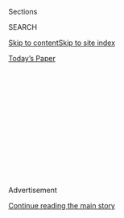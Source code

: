 <div id="app">

<div>

<div>

<div>

<div class="NYTAppHideMasthead css-1q2w90k e1suatyy0">

<div class="section css-ui9rw0 e1suatyy2">

<div class="css-eph4ug er09x8g0">

<div class="css-6n7j50">

</div>

<span class="css-1dv1kvn">Sections</span>

<div class="css-10488qs">

<span class="css-1dv1kvn">SEARCH</span>

</div>

[Skip to content](#site-content)[Skip to site
index](#site-index)

</div>

<div class="css-10698na e1huz5gh0">

</div>

</div>

<div id="masthead-bar-one" class="section hasLinks css-15hmgas e1csuq9d3">

<div class="css-uqyvli e1csuq9d0">

</div>

<div class="css-1uqjmks e1csuq9d1">

</div>

<div class="css-9e9ivx">

[](https://myaccount.nytimes3xbfgragh.onion/auth/login?response_type=cookie&client_id=vi)

</div>

<div class="css-1bvtpon e1csuq9d2">

[Today’s
Paper](https://www.nytimes3xbfgragh.onion/section/todayspaper)

</div>

</div>

</div>

</div>

<div data-aria-hidden="false">

<div id="site-content" data-role="main">

<div>

<div class="css-1aor85t" style="opacity:0.000000001;z-index:-1;visibility:hidden">

<div class="css-1hqnpie">

<div class="css-epjblv">

<span class="css-17xtcya">[Opinion](/section/opinion)</span><span class="css-x15j1o">|</span><span class="css-fwqvlz">What
Killed the Promise of Muslim
Communism?</span>

</div>

<div class="css-k008qs">

<div class="css-1iwv8en">

<span class="css-18z7m18"></span>

<div>

</div>

</div>

<span class="css-1n6z4y">https://nyti.ms/2hXjQPb</span>

<div class="css-1705lsu">

<div class="css-4xjgmj">

<div class="css-4skfbu" data-role="toolbar" data-aria-label="Social Media Share buttons, Save button, and Comments Panel with current comment count" data-testid="share-tools">

  - 
  - 
  - 
  - 
    
    <div class="css-6n7j50">
    
    </div>

  - 

</div>

</div>

</div>

</div>

</div>

</div>

<div id="NYT_TOP_BANNER_REGION" class="css-13pd83m">

</div>

<div id="top-wrapper" class="css-1sy8kpn">

<div id="top-slug" class="css-l9onyx">

Advertisement

</div>

[Continue reading the main
story](#after-top)

<div class="ad top-wrapper" style="text-align:center;height:100%;display:block;min-height:250px">

<div id="top" class="place-ad" data-position="top" data-size-key="top">

</div>

</div>

<div id="after-top">

</div>

</div>

<div id="sponsor-wrapper" class="css-1hyfx7x">

<div id="sponsor-slug" class="css-19vbshk">

Supported by

</div>

[Continue reading the main
story](#after-sponsor)

<div id="sponsor" class="ad sponsor-wrapper" style="text-align:center;height:100%;display:block">

</div>

<div id="after-sponsor">

</div>

</div>

<div class="css-v5btjw etb61u70">

<div class="css-v05ibm etb61u71">

[Opinion](/section/opinion)

</div>

</div>

[Red Century](/column/red-century "Red Century")

<div class="css-1vkm6nb ehdk2mb0">

# What Killed the Promise of Muslim Communism?

</div>

<div class="css-xt80pu e12qa4dv0">

<div class="css-18e8msd">

<div class="css-vp77d3 epjyd6m0">

<div class="css-1baulvz">

By <span class="css-1baulvz last-byline" itemprop="name">John T.
Sidel</span>

</div>

</div>

  - Oct. 9,
    2017

  - 
    
    <div class="css-4xjgmj">
    
    <div class="css-d8bdto" data-role="toolbar" data-aria-label="Social Media Share buttons, Save button, and Comments Panel with current comment count" data-testid="share-tools">
    
      - 
      - 
      - 
      - 
        
        <div class="css-6n7j50">
        
        </div>
    
      - 
    
    </div>
    
    </div>

</div>

</div>

<div class="section meteredContent css-1r7ky0e" name="articleBody" itemprop="articleBody">

<div class="css-1fanzo5 StoryBodyCompanionColumn">

<div class="css-53u6y8">

LONDON — For a brief moment after the Bolshevik uprisings of 1917, it
looked like revolution might be waged across vast swaths of the world
under the joint banner of Communism and Islam.

Pan-Islam had emerged in the final decades of the Ottoman Empire, with
the efforts of Sultan Abdulhamid II to lay claim to the title of caliph
among Muslims. New forms of Islamic schooling and associations began to
emerge across the Arab world and beyond. From Egypt and Iraq to India
and the Indonesian archipelago, Islam became a rallying call against
European colonialism and imperialism.

Islam’s mobilizing power attracted Communist activists in the 1910s and
1920s. The Bolsheviks, who lacked organizational infrastructure in the
vast Muslim lands of the former Russian empire, allied with Islamic
reformers in those areas. They created a special Commissariat for Muslim
Affairs under the Tatar Bolshevik Mirsaid Sultan-Galiev, promising to
establish a distinctive “Muslim Communism” across the Caucasus and
Central Asia. During the 1920 Congress of the Peoples of the East in
Baku, in what is today Azerbaijan, the Comintern chairman Grigory
Zinoviev, a Ukrainian Jew, called for waging a “holy war” against
Western imperialism.

But as we now know, Communism and Islam failed to coalesce into a
lasting alliance. By the onset of the Cold War, they seemed irrevocably
opposed. Differing views about Communism divided Muslims across Asia,
Africa and the Middle East in their struggles for independence and
emancipation during the second half of the 20th century. An
anti-Communist jihad fundamentally remade Afghanistan in the 1980s and
helped set the stage for the rise of Al Qaeda and the emergence of a new
form of Islamist terrorism.

</div>

</div>

<div class="css-1fanzo5 StoryBodyCompanionColumn">

<div class="css-53u6y8">

Yet around the time of the Russian Revolution, the prospects of
Communism and Islam joining forces seemed very bright. They were perhaps
no brighter than in the Indonesian archipelago, then under Dutch rule:
In 1918-21, left-wing labor organizers working hand in glove with
Islamic scholars and pious Muslim merchants built the biggest mass
movement in Southeast Asia.

Over the preceding decade, Indonesian labor activists had already
established a strong union representing workers on the extensive
railroad network servicing the vast plantation economy of Java and
Sumatra. By 1914, the Indische Sociaal-Democratische Vereeniging, or
Indies Social-Democratic Union, had expanded from labor organizing among
railroad workers into broader forms of social activism and political
action against colonial rule.

</div>

</div>

<div class="css-79elbk" data-testid="photoviewer-wrapper">

<div class="css-z3e15g" data-testid="photoviewer-wrapper-hidden">

</div>

<div class="css-1a48zt4 ehw59r15" data-testid="photoviewer-children">

![<span class="css-16f3y1r e13ogyst0" data-aria-hidden="true">Pan-Islam
had emerged in the final decades of the Ottoman Empire, with the efforts
of Sultan Abdulhamid II, shown in this undated photo, to lay claim to
the title of caliph among
Muslims.</span><span class="css-cnj6d5 e1z0qqy90" itemprop="copyrightHolder"><span class="css-1ly73wi e1tej78p0">Credit...</span><span>Corbis,
via Getty
Images</span></span>](https://static01.graylady3jvrrxbe.onion/images/2017/10/09/opinion/09redcenturyWeb/09redcenturyWeb-articleLarge.jpg?quality=75&auto=webp&disable=upscale)

</div>

</div>

<div class="css-1fanzo5 StoryBodyCompanionColumn">

<div class="css-53u6y8">

In particular, members began to join the Sarekat Islam, an organization
founded in 1912 as a Muslim batik traders’ association that had morphed
into a broader popular movement and was staging mass rallies and strikes
across Java. Socialist influence within the Sarekat Islam was already
evident at the movement’s congress in 1916, where the Prophet Muhammad
was proclaimed to be “the father of Socialism and the pioneer of
democracy” and “the Socialist par excellence.”

The Russian Revolution further inspired the Sarekat Islam. By late 1917,
activists from the Indies Social-Democratic Union had begun agitating
and organizing among the lower ranks of the Dutch armed forces in the
Indies. Borrowing the successful tactics of the Bolsheviks in Russia,
hundreds of sailors and soldiers were recruited in the hope of staging
mutinies and uprisings. The Dutch colonial authorities promptly arrested
and imprisoned the activists and ordered their expulsion from the
Indies.

</div>

</div>

<div class="css-1fanzo5 StoryBodyCompanionColumn">

<div class="css-53u6y8">

But by 1920, the Indies Social-Democratic Union had renamed itself the
Communist Union of the Indies, becoming the first Communist party in
Asia to join the Comintern. New unions were formed on Java and Sumatra.
Peasant villagers mobilized against landowners. A railway strike briefly
paralyzed the plantation belt in eastern Sumatra.

It was in this context that the legendary figure of Tan Malaka first
appeared. The scion of an aristocratic family from western Sumatra, Tan
Malaka had spent World War I as a student in the Netherlands. He came
into contact with Socialist activists and ideas, and witnessed the
short-lived Troelstra Revolution of late 1918, during which Dutch
social-democrats briefly tried to emulate an ongoing revolutionary
uprising in Germany. In early 1919, Tan Malaka returned to Indonesia,
where he was soon drawn into labor organizing. He joined the embryonic
local Communist Party, quickly ascending to its leadership — before the
colonial government forced him into exile, and back to the Netherlands,
in early 1922.

And so it was with early experience of the revolutionary potential of
combining Communism and Islam that Tan Malaka made an appearance at the
Fourth Comintern Congress in Moscow and Petrograd in 1922. There, he
delivered a memorable speech about the similarities between Pan-Islamism
and Communism. Pan-Islamism was not religious per se, he argued, but
rather “the brotherhood of all Muslim peoples, and the liberation
struggle not only of the Arab but also of the Indian, the Javanese and
all the oppressed Muslim peoples.”

“This brotherhood,” he added, “means the practical liberation struggle
not only against Dutch but also against English, French and Italian
capitalism, therefore against world capitalism as a whole.”

The official record of the proceedings notes that Tan Malaka’s
impassioned plea for an alliance between Communism and Pan-Islamism was
met with “lively applause.” But his memoirs recall that after three days
of heated debate following his speech, he was formally prohibited from
further contributing to the proceedings. The official conclusions of the
Fourth Comintern Congress, including the “Theses on the Eastern
Question,” are notably ambiguous on the question of Pan-Islamism and
strikingly silent on Indonesia, even though the movement there was far
more successful than any other Communist mobilization in the so-called
East at the time.

An alliance between Communism and Islam was not to be, neither in
Indonesia nor elsewhere. The strength of Communism, as a movement, was
its ability to mobilize laborers to fight for better wages and working
conditions through unions, whether in oil boomtown Baku or the
plantations of Java and Sumatra. But as a form of government, Communism
meant one-party rule, a command economy with collectivized agriculture
and party-state control over all spheres of social life — including
religion.

</div>

</div>

<div class="css-1fanzo5 StoryBodyCompanionColumn">

<div class="css-53u6y8">

Islamism, by contrast, was a much broader and enduringly more open-ended
and ambiguous basis for political engagement. In Java and elsewhere,
“Islam” provided a banner for Muslim merchants to contest economic
encroachment by non-Muslims and build an infrastructure for organizing
in the countryside, largely through Islamic schools. Politically, it was
a supple notion: Islamist scholars and activists could be for
colonialism, Communism or capitalism.

In Indonesia, tensions between Communists and Islamic leaders had
already begun to divide Sarekat Islam in the early 1920s. Communists
urged escalating strikes and protests, whereas Islamic leaders advocated
accommodation with the Dutch colonial authorities. Sarekat Islam
dissolved in the face of Dutch repression after failed rebellions in
1926-7.

In the late 1940s, Islamic parties opposed the Partai Komunis Indonesia
(P.K.I.), or Indonesian Communist Party, during the struggle for
independence. Islamic parties were uncomfortable with the Communists’
insistence that independence from Dutch colonial rule also upend
aristocratic privileges and bring about the establishment of Socialist
forms of ownership over land and industry. This conflict extended into
the early post-independence period. Islamic organizations actively
participated in the anti-Communist pogroms of 1965-66, which destroyed
the P.K.I. and left hundreds of thousands of casualties across
Indonesia.

By this time, the pattern of antagonism was well established across the
Muslim world, and it persisted throughout the Cold War. The
institutional and ideological boundaries of both Communism and Islamism
hardened, dashing prospects for renewed experiments in political
alliance-building.

In Muslim areas of the Soviet Union, the party-state suppressed
institutions of Islamic worship, education, association and pilgrimage,
which were viewed as obstacles to ideological and social transformation
along Communist lines. Where Islamic states were established, left-wing
politics was often associated with blasphemy, and outlawed. In countries
like Sudan, Yemen, Syria, Iraq and Iran, Communist and other left-wing
parties found themselves in bitter competition for power with Islamists.

One effect of the failure of revolutionary forces to mobilize under the
joint banner of Communism and Islam was to deeply divide Muslims,
weakening their capacity first to fight colonialism during the first
half of 20th century and then to resist the rise of authoritarianism
across the Muslim world. Another effect was to stimulate new forms of
U.S.-backed, anti-Soviet Islamist mobilization during the Cold War —
including some that turned into the virulent anti-Western terrorist
groups that partly define the world today.

Divisions between leftists and Islamists in Egypt after the fall of
President Hosni Mubarak in 2011 also helped set the stage for the
country’s return to military rule in mid-2013. Similar tensions divided
the opposition to President Bashar al-Assad in Syria, paving the way for
the country’s descent into civil war over six years ago. A full century
after the Russian Revolution, the failed alliance between Communism and
Islam continues to shape the politics of the Muslim world.

</div>

</div>

</div>

<div>

</div>

<div>

</div>

<div>

</div>

<div>

<div id="bottom-wrapper" class="css-1ede5it">

<div id="bottom-slug" class="css-l9onyx">

Advertisement

</div>

[Continue reading the main
story](#after-bottom)

<div id="bottom" class="ad bottom-wrapper" style="text-align:center;height:100%;display:block;min-height:90px">

</div>

<div id="after-bottom">

</div>

</div>

</div>

</div>

</div>

## Site Index

<div>

</div>

## Site Information Navigation

  - [© <span>2020</span> <span>The New York Times
    Company</span>](https://help.nytimes3xbfgragh.onion/hc/en-us/articles/115014792127-Copyright-notice)

<!-- end list -->

  - [NYTCo](https://www.nytco.com/)
  - [Contact
    Us](https://help.nytimes3xbfgragh.onion/hc/en-us/articles/115015385887-Contact-Us)
  - [Work with us](https://www.nytco.com/careers/)
  - [Advertise](https://nytmediakit.com/)
  - [T Brand Studio](http://www.tbrandstudio.com/)
  - [Your Ad
    Choices](https://www.nytimes3xbfgragh.onion/privacy/cookie-policy#how-do-i-manage-trackers)
  - [Privacy](https://www.nytimes3xbfgragh.onion/privacy)
  - [Terms of
    Service](https://help.nytimes3xbfgragh.onion/hc/en-us/articles/115014893428-Terms-of-service)
  - [Terms of
    Sale](https://help.nytimes3xbfgragh.onion/hc/en-us/articles/115014893968-Terms-of-sale)
  - [Site
    Map](https://spiderbites.nytimes3xbfgragh.onion)
  - [Help](https://help.nytimes3xbfgragh.onion/hc/en-us)
  - [Subscriptions](https://www.nytimes3xbfgragh.onion/subscription?campaignId=37WXW)

</div>

</div>

</div>

</div>
